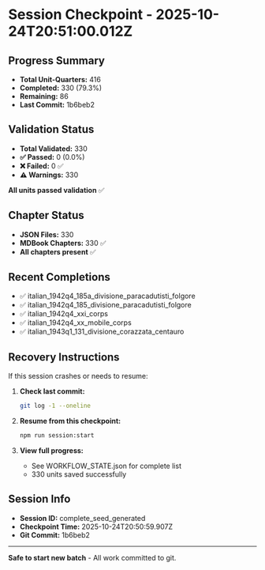 # Session Checkpoint - 2025-10-24T20:51:00.012Z

## Progress Summary

- **Total Unit-Quarters:** 416
- **Completed:** 330 (79.3%)
- **Remaining:** 86
- **Last Commit:** 1b6beb2

## Validation Status

- **Total Validated:** 330
- **✅ Passed:** 0 (0.0%)
- **❌ Failed:** 0 ✅
- **⚠️ Warnings:** 330

**All units passed validation** ✅

## Chapter Status

- **JSON Files:** 330
- **MDBook Chapters:** 330 ✅
- **All chapters present** ✅

## Recent Completions

- ✅ italian_1942q4_185a_divisione_paracadutisti_folgore
- ✅ italian_1942q4_185_divisione_paracadutisti_folgore
- ✅ italian_1942q4_xxi_corps
- ✅ italian_1942q4_xx_mobile_corps
- ✅ italian_1943q1_131_divisione_corazzata_centauro

## Recovery Instructions

If this session crashes or needs to resume:

1. **Check last commit:**
   ```bash
   git log -1 --oneline
   ```

2. **Resume from this checkpoint:**
   ```bash
   npm run session:start
   ```

3. **View full progress:**
   - See WORKFLOW_STATE.json for complete list
   - 330 units saved successfully

## Session Info

- **Session ID:** complete_seed_generated
- **Checkpoint Time:** 2025-10-24T20:50:59.907Z
- **Git Commit:** 1b6beb2

---

**Safe to start new batch** - All work committed to git.
